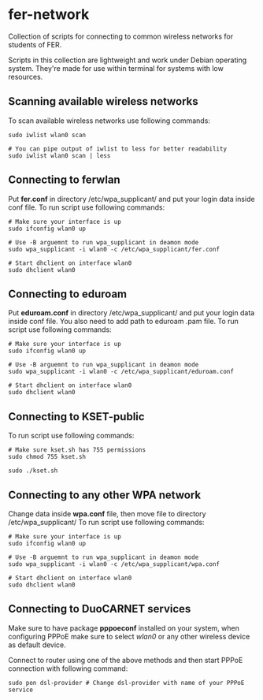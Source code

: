 # fer-network
Collection of scripts for connecting to common wireless networks for students of FER.

Scripts in this collection are lightweight and work under Debian operating system. They're made for use within terminal for systems with low resources.

## Scanning available wireless networks
To scan available wireless networks use following commands:
```
sudo iwlist wlan0 scan

# You can pipe output of iwlist to less for better readability
sudo iwlist wlan0 scan | less
```

## Connecting to ferwlan
Put **fer.conf** in directory /etc/wpa_supplicant/ and put your login data inside conf file.
To run script use following commands:
```
# Make sure your interface is up
sudo ifconfig wlan0 up

# Use -B arguemnt to run wpa_supplicant in deamon mode
sudo wpa_supplicant -i wlan0 -c /etc/wpa_supplicant/fer.conf

# Start dhclient on interface wlan0
sudo dhclient wlan0

```

## Connecting to eduroam
Put **eduroam.conf** in directory /etc/wpa_supplicant/ and put your login data inside conf file. You also need to add path to eduroam .pam file.
To run script use following commands:
```
# Make sure your interface is up
sudo ifconfig wlan0 up

# Use -B arguemnt to run wpa_supplicant in deamon mode
sudo wpa_supplicant -i wlan0 -c /etc/wpa_supplicant/eduroam.conf

# Start dhclient on interface wlan0
sudo dhclient wlan0

```

## Connecting to KSET-public
To run script use following commands:
```
# Make sure kset.sh has 755 permissions
sudo chmod 755 kset.sh

sudo ./kset.sh
```

## Connecting to any other WPA network
Change data inside **wpa.conf** file, then move file to directory /etc/wpa_supplicant/
To run script use following commands:
```
# Make sure your interface is up
sudo ifconfig wlan0 up

# Use -B arguemnt to run wpa_supplicant in deamon mode
sudo wpa_supplicant -i wlan0 -c /etc/wpa_supplicant/wpa.conf

# Start dhclient on interface wlan0
sudo dhclient wlan0
```

## Connecting to DuoCARNET services
Make sure to have package **pppoeconf** installed on your system, when configuring PPPoE make sure to select *wlan0* or any other wireless device as default device.

Connect to router using one of the above methods and then start PPPoE connection with following command:
```
sudo pon dsl-provider # Change dsl-provider with name of your PPPoE service
```
